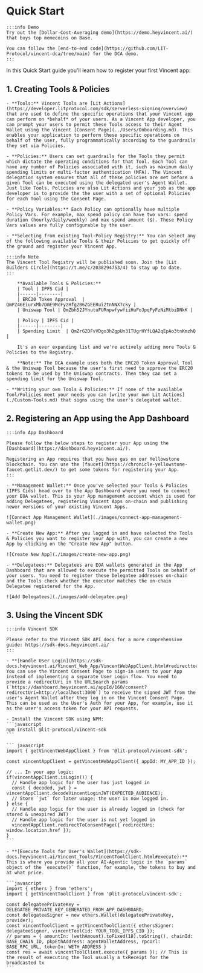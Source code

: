 # Quick Start
	:::info Demo
	Try out the [Dollar-Cost-Averaging demo](https://demo.heyvincent.ai/) that buys top memecoins on Base.

	You can follow the [end-to-end code](https://github.com/LIT-Protocol/vincent-dca/tree/main) for the DCA demo.
	:::

In this Quick Start guide you'll learn how to register your first Vincent app:

## 1. Creating Tools & Policies
	- **Tools:** Vincent Tools are [Lit Actions](https://developer.litprotocol.com/sdk/serverless-signing/overview) that are used to define the specific operations that your Vincent app can perform on *behalf* of your users. As a Vincent App developer, you can prompt your users to permit these Tools access to their Agent Wallet using the Vincent [Consent Page](../Users/Onboarding.md). This enables your application to perform these specific operations on behalf of the user, fully programmatically according to the guardrails they set via Policies.

	- **Policies:** Users can set guardrails for the Tools they permit which dictate the operating conditions for that Tool. Each Tool can have any number of Policies associated with it, such as maximum daily spending limits or multi-factor authentication (MFA). The Vincent delegation system ensures that all of these policies are met before a given Tool can be executed using the delegated user's Agent Wallet. Just like Tools, Policies are also Lit Actions and your job as the app developer is to provide the the user with a set of optional Policies for each Tool using the Consent Page.

	- **Policy Variables:** Each Policy can optionally have multiple Policy Vars. For example, max spend policy can have two vars: spend duration (hourly/daily/weekly) and max spend amount ($). These Policy Vars values are fully configurable by the user.

	- **Selecting from existing Tool-Policy Registry:** You can select any of the following available Tools & their Policies to get quickly off the ground and register your Vincent App.

	:::info Note
	The Vincent Tool Registry will be published soon. Join the [Lit Builders Circle](https://t.me/c/2038294753/4) to stay up to date.
	:::

		**Available Tools & Policies:**
		| Tool | IPFS Cid |
		|------|--------|
		| ERC20 Token Approval  | QmPZ46EiurxMb7DmE9McFyzHfg2B6ZGEERui2tnNNX7cky |
		| Uniswap Tool | QmZbh52JYnutuFURnpwfywfiiHuFoJpqFyFzNiMtbiDNkK |

		| Policy | IPFS Cid |
		|------|--------|
		| Spending Limit  | QmZrG2DFvVDgo3hZgpUn31TUgrHYfLQA2qEpAo3tnKmzhQ |

		It's an ever expanding list and we're actively adding more Tools & Policies to the Registry.

		**Note:** The DCA example uses both the ERC20 Token Approval Tool & the Uniswap Tool because the user's first need to approve the ERC20 tokens to be used by the Uniswap contracts. Then they can set a spending limit for the Uniswap Tool.

	- **Writing your own Tools & Policies:** If none of the available Tool/Policies meet your needs you can [write your own Lit Actions](./Custom-Tools.md) that signs using the user's delegated wallet.

## 2. Registering an App using the App Dashboard

	:::info App Dashboard

	Please follow the below steps to register your App using the [Dashboard](https://dashboard.heyvincent.ai/).

	Registering an App requires that you have gas on our Yellowstone blockchain. You can use the [faucet](https://chronicle-yellowstone-faucet.getlit.dev/) to get some tokens for registering your App.
	:::

	- **Management Wallet:** Once you've selected your Tools & Policies (IPFS Cids) head over to the App Dashboard where you need to connect your EOA wallet. This is your App management account which is used for adding Delegatees, registering Vincent Apps on-chain and publishing newer versions of your existing Vincent Apps.

	![Connect App Management Wallet](./images/connect-app-management-wallet.png)

	- **Create New App:** After you logged in and have selected the Tools & Policies you want to register your App with, you can create a new App by clicking on the "Create New App" button.

	![Create New App](./images/create-new-app.png)

	- **Delegatees:** Delegatees are EOA wallets generated in the App Dashboard that are allowed to execute the permitted Tools on behalf of your users. You need to register these Delegatee addresses on-chain and the Tools check whether the executor matches the on-chain Delegatee registered for the App.

	![Add Delegatees](./images/add-delegatee.png)

## 3. Using the Vincent SDK

	:::info Vincent SDK

	Please refer to the Vincent SDK API docs for a more comprehensive guide: https://sdk-docs.heyvincent.ai/
	:::

	- **[Handle User Login](https://sdk-docs.heyvincent.ai/Vincent_Web_App/VincentWebAppClient.html#redirecttoconsentpage):** You can use the Vincent Consent Page to sign-in users to your App instead of implementing a separate User Login flow. You need to provide a redirectUri in the URLSearch params (`https://dashboard.heyvincent.ai/appId/160/consent?redirectUri=http://localhost:3000`) to receive the signed JWT from the user's Agent Wallet after they log in on the Vincent Consent Page. This can be used as the User's Auth for your App, for example, use it as the user's access token for your API requests.

	- Install the Vincent SDK using NPM:
	```javascript
	npm install @lit-protocol/vincent-sdk
	```

	``` javascript
	import { getVincentWebAppClient } from '@lit-protocol/vincent-sdk';

	const vincentAppClient = getVincentWebAppClient({ appId: MY_APP_ID });
	
	// ... In your app logic:
	if(vincentAppClient.isLogin()) {
	  // Handle app logic for the user has just logged in
	  const { decoded, jwt } = vincentAppClient.decodeVincentLoginJWT(EXPECTED_AUDIENCE);
	  // Store `jwt` for later usage; the user is now logged in.
	} else {
	  // Handle app logic for the user is already logged in (check for stored & unexpired JWT)
	  // Handle app logic for the user is not yet logged in
	  vincentAppClient.redirectToConsentPage({ redirectUri: window.location.href });
	}
	```

	- **[Execute Tools for User's Wallet](https://sdk-docs.heyvincent.ai/Vincent_Tools/VincentToolClient.html#execute):** This is where you provide all your AI-Agentic logic in the `params` object of the `execute()` function, for example, the tokens to buy and at what price.

	```javascript
	import { ethers } from 'ethers';
	import { getVincentToolClient } from '@lit-protocol/vincent-sdk';

	const delegateePrivateKey = DELEGATEE_PRIVATE_KEY_GENERATED_FROM_APP_DASHBOARD;
	const delegateeSigner = new ethers.Wallet(delegateePrivateKey, provider);
	const vincentToolClient = getVincentToolClient({ ethersSigner: delegateeSigner, vincentToolCid: YOUR_TOOL_IPFS_CID });
	// params = { amountIn: (wethAmount).toFixed(18).toString(), chainId: BASE_CHAIN_ID, pkpEthAddress: agentWalletAddress, rpcUrl: BASE_RPC_URL, tokenIn: WETH_ADDRESS }
	const res = await vincentToolClient.execute({ params }); // This is the result of executing the Tool usually a txReceipt for the broadcasted tx
	```
